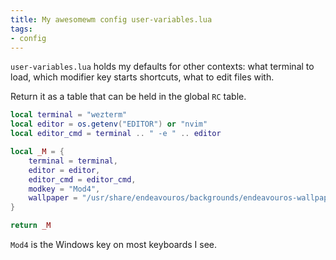 ```yaml
---
title: My awesomewm config user-variables.lua
tags:
- config
---
```


`user-variables.lua` holds my defaults for other contexts:
what terminal to load, which modifier key starts shortcuts, what to edit files with.

Return it as a table that can be held in the global `RC` table.

````lua
local terminal = "wezterm"
local editor = os.getenv("EDITOR") or "nvim"
local editor_cmd = terminal .. " -e " .. editor

local _M = {
    terminal = terminal,
    editor = editor,
    editor_cmd = editor_cmd,
    modkey = "Mod4",
    wallpaper = "/usr/share/endeavouros/backgrounds/endeavouros-wallpaper.png",
}

return _M
````

`Mod4` is the Windows key on most keyboards I see.
